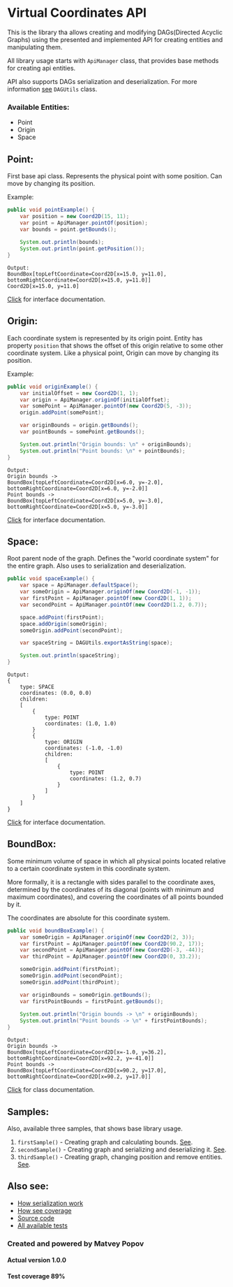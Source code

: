 # Virtual Coordinates API

This is the library tha allows creating and modifying DAGs(Directed Acyclic Graphs) using the presented
and implemented API for creating entities and manipulating them.

All library usage starts with `ApiManager` class, that provides base methods for creating
api entities.

API also supports DAGs serialization and deserialization. 
For more information [see](./api/src/main/java/com/github/ferum_bot/api/util/DAGUtils.java) `DAGUtils` class.

### Available Entities:
* Point
* Origin
* Space

## Point:

First base api class. Represents the physical point with some position.
Can move by changing its position.

Example:
```java
public void pointExample() {
    var position = new Coord2D(15, 11);
    var point = ApiManager.pointOf(position);
    var bounds = point.getBounds();
    
    System.out.println(bounds);
    System.out.println(point.getPosition());
}
```
```text
Output:
BoundBox[topLeftCoordinate=Coord2D[x=15.0, y=11.0], bottomRightCoordinate=Coord2D[x=15.0, y=11.0]]
Coord2D[x=15.0, y=11.0]
```

[Click](./api/src/main/java/com/github/ferum_bot/api/models/Point.java) for interface documentation.

## Origin:

Each coordinate system is represented by its origin point.
Entity has property `position` that shows the offset of this origin relative to some other coordinate system.
Like a physical point, Origin can move by changing its position.

Example:
```java
public void originExample() {
    var initialOffset = new Coord2D(1, 1);
    var origin = ApiManager.originOf(initialOffset);
    var somePoint = ApiManager.pointOf(new Coord2D(5, -3));
    origin.addPoint(somePoint);

    var originBounds = origin.getBounds();
    var pointBounds = somePoint.getBounds();

    System.out.println("Origin bounds: \n" + originBounds);
    System.out.println("Point bounds: \n" + pointBounds);
}
```
```text
Output:
Origin bounds -> 
BoundBox[topLeftCoordinate=Coord2D[x=6.0, y=-2.0], bottomRightCoordinate=Coord2D[x=6.0, y=-2.0]]
Point bounds -> 
BoundBox[topLeftCoordinate=Coord2D[x=5.0, y=-3.0], bottomRightCoordinate=Coord2D[x=5.0, y=-3.0]]
```

[Click](./api/src/main/java/com/github/ferum_bot/api/models/Origin.java) for interface documentation.

## Space:

Root parent node of the graph.
Defines the "world coordinate system" for the entire graph.
Also uses to serialization and deserialization.

```java
public void spaceExample() {
    var space = ApiManager.defaultSpace();
    var someOrigin = ApiManager.originOf(new Coord2D(-1, -1));
    var firstPoint = ApiManager.pointOf(new Coord2D(1, 1));
    var secondPoint = ApiManager.pointOf(new Coord2D(1.2, 0.7));

    space.addPoint(firstPoint);
    space.addOrigin(someOrigin);
    someOrigin.addPoint(secondPoint);

    var spaceString = DAGUtils.exportAsString(space);

    System.out.println(spaceString);
}
```
```text
Output:
{
    type: SPACE
    coordinates: (0.0, 0.0)
    children:
    [
        {
            type: POINT
            coordinates: (1.0, 1.0)
        }
        {
            type: ORIGIN
            coordinates: (-1.0, -1.0)
            children:
            [
                {
                    type: POINT
                    coordinates: (1.2, 0.7)
                }
            ]
        }
    ]
}
```

[Click](./api/src/main/java/com/github/ferum_bot/api/models/Space.java) for interface documentation.

## BoundBox:

Some minimum volume of space in which all physical points located relative to a certain
coordinate system in this coordinate system.

More formally, it is a rectangle with sides parallel to the coordinate axes, 
determined by the coordinates of its diagonal (points with minimum and maximum coordinates),
and covering the coordinates of all points bounded by it.

The coordinates are absolute for this coordinate system.

```java
public void boundBoxExample() {
    var someOrigin = ApiManager.originOf(new Coord2D(2, 3));
    var firstPoint = ApiManager.pointOf(new Coord2D(90.2, 17));
    var secondPoint = ApiManager.pointOf(new Coord2D(-3, -44));
    var thirdPoint = ApiManager.pointOf(new Coord2D(0, 33.2));

    someOrigin.addPoint(firstPoint);
    someOrigin.addPoint(secondPoint);
    someOrigin.addPoint(thirdPoint);

    var originBounds = someOrigin.getBounds();
    var firstPointBounds = firstPoint.getBounds();
        
    System.out.println("Origin bounds -> \n" + originBounds);
    System.out.println("Point bounds -> \n" + firstPointBounds);
}
```
```text
Output:
Origin bounds -> 
BoundBox[topLeftCoordinate=Coord2D[x=-1.0, y=36.2], bottomRightCoordinate=Coord2D[x=92.2, y=-41.0]]
Point bounds -> 
BoundBox[topLeftCoordinate=Coord2D[x=90.2, y=17.0], bottomRightCoordinate=Coord2D[x=90.2, y=17.0]]

```

[Click](./api/src/main/java/com/github/ferum_bot/api/models/BoundBox.java) for class documentation.

## Samples:

Also, available three samples, that shows base library usage.
1. `firstSample()` - Creating graph and calculating bounds. [See](./sample/src/main/java/com/github/ferum_bot/sample/ApplicationMain.java).
2. `secondSample()` - Creating graph and serializing and deserializing it. [See](./sample/src/main/java/com/github/ferum_bot/sample/ApplicationMain.java).
3. `thirdSample()` - Creating graph, changing position and remove entities. [See](./sample/src/main/java/com/github/ferum_bot/sample/ApplicationMain.java).

## Also see:
* [How serialization work](./HOW_SERIALIZATION_WORK.md)
* [How see coverage](./HOW_SEE_COVERAGE.md)
* [Source code](./api/src/main/java/com/github/ferum_bot/api)
* [All available tests](./api/src/test/java/com/github/ferum_bot/api)

### Created and powered by Matvey Popov
#### Actual version 1.0.0
#### Test coverage 89%
